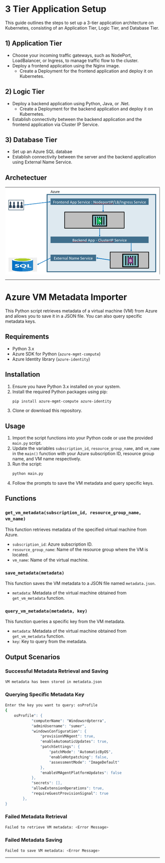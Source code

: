 # 3 Tier Application Setup

This guide outlines the steps to set up a 3-tier application architecture on Kubernetes, consisting of an Application Tier, Logic Tier, and Database Tier.

## 1) Application Tier

- Choose your incoming traffic gateways, such as NodePort, LoadBalancer, or Ingress, to manage traffic flow to the cluster.
- Deploy a frontend application using the Nginx image. 
  - Create a Deployment for the frontend application and deploy it on Kubernetes.

## 2) Logic Tier

- Deploy a backend application using Python, Java, or .Net.
  - Create a Deployment for the backend application and deploy it on Kubernetes.
- Establish connectivity between the backend application and the frontend application via Cluster IP Service.

## 3) Database Tier

- Set up an Azure SQL databae
- Establish connectivity between the server and the backend application using External Name Service.

##  Archetectuer
![alt text](Image/p.png)

--------------------------------------------------------------------------
# Azure VM Metadata Importer

This Python script retrieves metadata of a virtual machine (VM) from Azure and allows you to save it in a JSON file. You can also query specific metadata keys.

## Requirements

- Python 3.x
- Azure SDK for Python (`azure-mgmt-compute`)
- Azure Identity library (`azure-identity`)

## Installation

1. Ensure you have Python 3.x installed on your system.
2. Install the required Python packages using pip:
    ```bash
    pip install azure-mgmt-compute azure-identity
    ```
3. Clone or download this repository.

## Usage

1. Import the script functions into your Python code or use the provided `main.py` script.
2. Update the variables `subscription_id`, `resource_group_name`, and `vm_name` in the `main()` function with your Azure subscription ID, resource group name, and VM name respectively.
3. Run the script:
    ```bash
    python main.py
    ```
4. Follow the prompts to save the VM metadata and query specific keys.

## Functions

### `get_vm_metadata(subscription_id, resource_group_name, vm_name)`

This function retrieves metadata of the specified virtual machine from Azure.

- `subscription_id`: Azure subscription ID.
- `resource_group_name`: Name of the resource group where the VM is located.
- `vm_name`: Name of the virtual machine.

### `save_metadata(metadata)`

This function saves the VM metadata to a JSON file named `metadata.json`.

- `metadata`: Metadata of the virtual machine obtained from `get_vm_metadata` function.

### `query_vm_metadata(metadata, key)`

This function queries a specific key from the VM metadata.

- `metadata`: Metadata of the virtual machine obtained from `get_vm_metadata` function.
- `key`: Key to query from the metadata.

## Output Scenarios

### Successful Metadata Retrieval and Saving

```bash
VM metadata has been stored in metadata.json
```

### Querying Specific Metadata Key

```bash
Enter the key you want to query: osProfile
{
    osProfile": {
            "computerName": "Windowsrdpterra",
            "adminUsername": "sumer",
            "windowsConfiguration": {
                "provisionVMAgent": true,
                "enableAutomaticUpdates": true,
                "patchSettings": {
                    "patchMode": "AutomaticByOS",
                    "enableHotpatching": false,
                    "assessmentMode": "ImageDefault"
                },
                "enableVMAgentPlatformUpdates": false
            },
            "secrets": [],
            "allowExtensionOperations": true,
            "requireGuestProvisionSignal": true
        },
}
```

### Failed Metadata Retrieval

```bash
Failed to retrieve VM metadata: <Error Message>
```

### Failed Metadata Saving

```bash
Failed to save VM metadata: <Error Message>
```
------------------------------------------------------------











